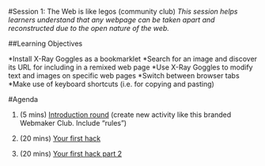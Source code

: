 #Session 1: The Web is like legos (community club)
*This session helps learners understand that any webpage can be taken apart and reconstructed due to the open nature of the web.*

##Learning Objectives

*Install X-Ray Goggles as a bookmarklet
*Search for an image and discover its URL for including in a remixed web page
*Use X-Ray Goggles to modify text and images on specific web pages
*Switch between browser tabs
*Make use of keyboard shortcuts (i.e. for copying and pasting) 

#Agenda

1. (5 mins) [Introduction round](https://laura.makes.org/thimble/introductions-and-setup ) (create new activity like this branded Webmaker Club. Include “rules”)

2. (20 mins) [Your first hack](https://tbx.makes.org/thimble/your-first-hack)

3. (20 mins) [Your first hack part 2](https://tbx.makes.org/thimble/maker-party-your-first-hack-pt-2)